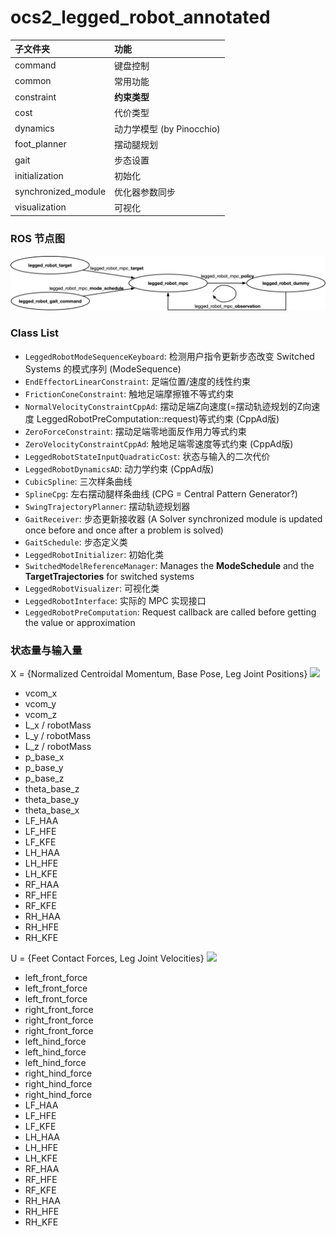# ocs2_legged_robot_annotated

| 子文件夹            | 功能                      |
| :------------------ | :------------------------ |
| command             | 键盘控制                  |
| common              | 常用功能                  |
| constraint          | **约束类型**              |
| cost                | 代价类型                  |
| dynamics            | 动力学模型 (by Pinocchio) |
| foot_planner        | 摆动腿规划                |
| gait                | 步态设置                  |
| initialization      | 初始化                    |
| synchronized_module | 优化器参数同步            |
| visualization       | 可视化                    |

### ROS 节点图

![](ocs2_nodes.jpg)

### Class List

- `LeggedRobotModeSequenceKeyboard`: 检测用户指令更新步态改变 Switched Systems 的模式序列 (ModeSequence)
- `EndEffectorLinearConstraint`: 足端位置/速度的线性约束
- `FrictionConeConstraint`: 触地足端摩擦锥不等式约束
- `NormalVelocityConstraintCppAd`: 摆动足端Z向速度(=摆动轨迹规划的Z向速度 LeggedRobotPreComputation::request)等式约束 (CppAd版)
- `ZeroForceConstraint`: 摆动足端零地面反作用力等式约束
- `ZeroVelocityConstraintCppAd`: 触地足端零速度等式约束 (CppAd版)
- `LeggedRobotStateInputQuadraticCost`: 状态与输入的二次代价
- `LeggedRobotDynamicsAD`: 动力学约束 (CppAd版)
- `CubicSpline`: 三次样条曲线
- `SplineCpg`: 左右摆动腿样条曲线 (CPG = Central Pattern Generator?)
- `SwingTrajectoryPlanner`: 摆动轨迹规划器
- `GaitReceiver`: 步态更新接收器 (A Solver synchronized module is updated once before and once after a problem is solved)
- `GaitSchedule`: 步态定义类
- `LeggedRobotInitializer`: 初始化类
- `SwitchedModelReferenceManager`: Manages the **ModeSchedule** and the **TargetTrajectories** for switched systems
- `LeggedRobotVisualizer`: 可视化类
- `LeggedRobotInterface`: 实际的 MPC 实现接口
- `LeggedRobotPreComputation`: Request callback are called before getting the value or approximation

### 状态量与输入量

X = {Normalized Centroidal Momentum, Base Pose, Leg Joint Positions} <img src="https://render.githubusercontent.com/render/math?math=\in \mathbb{R}^{24}">

- vcom_x
- vcom_y
- vcom_z
- L_x / robotMass
- L_y / robotMass
- L_z / robotMass
- p_base_x
- p_base_y
- p_base_z
- theta_base_z
- theta_base_y
- theta_base_x
- LF_HAA
- LF_HFE
- LF_KFE
- LH_HAA
- LH_HFE
- LH_KFE
- RF_HAA
- RF_HFE
- RF_KFE
- RH_HAA
- RH_HFE
- RH_KFE

U = {Feet Contact Forces, Leg Joint Velocities} <img src="https://render.githubusercontent.com/render/math?math=\in \mathbb{R}^{24}">

- left_front_force
- left_front_force
- left_front_force
- right_front_force
- right_front_force
- right_front_force
- left_hind_force
- left_hind_force
- left_hind_force
- right_hind_force
- right_hind_force
- right_hind_force
- LF_HAA
- LF_HFE
- LF_KFE
- LH_HAA
- LH_HFE
- LH_KFE
- RF_HAA
- RF_HFE
- RF_KFE
- RH_HAA
- RH_HFE
- RH_KFE